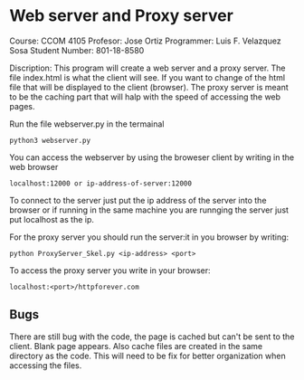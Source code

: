 # Web server and Proxy server

Course: CCOM 4105
Profesor: Jose Ortiz
Programmer: Luis F. Velazquez Sosa
Student Number: 801-18-8580

Discription: This program will create a web server and a proxy server. The file index.html is what the client will see. If you want to change of the html file that will be displayed to the client (browser). The proxy server is meant to be the caching part that will halp with the speed of accessing the web pages.



Run the file webserver.py in the termainal 

    python3 webserver.py

You can access the webserver by using the broweser client by writing in the web browser 

    localhost:12000 or ip-address-of-server:12000

To connect to the server just put the ip address of the server into the  browser or if running in the same machine you are runnging the server just put localhost as the ip.


For the proxy server you should run the server:it in you browser by writing:

    python ProxyServer_Skel.py <ip-address> <port>

To access the proxy server you write in your browser:

    localhost:<port>/httpforever.com

Bugs
-------------------------------------------------------------------------------------------
There are still bug with the code, the page is cached but can't be sent to the client. Blank page appears.
Also cache files are created in the same directory as the code. This will need to be fix for better organization when accessing the files.